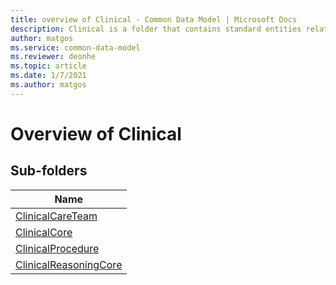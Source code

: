 ```yaml
---
title: overview of Clinical - Common Data Model | Microsoft Docs
description: Clinical is a folder that contains standard entities related to the Common Data Model.
author: matgos
ms.service: common-data-model
ms.reviewer: deonhe
ms.topic: article
ms.date: 1/7/2021
ms.author: matgos
---
```


# Overview of Clinical


## Sub-folders

|Name|
|---|
|[ClinicalCareTeam](ClinicalCareTeam/overview.md)|
|[ClinicalCore](ClinicalCore/overview.md)|
|[ClinicalProcedure](ClinicalProcedure/overview.md)|
|[ClinicalReasoningCore](ClinicalReasoningCore/overview.md)|




